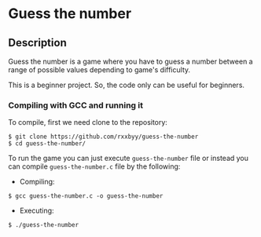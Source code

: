 # Guess the number
## Description
Guess the number is a game where you have to guess a number between
a range of possible values depending to game's difficulty.

This is a beginner project. So, the code only can be useful for beginners.

### Compiling with GCC and running it
To compile, first we need clone to the repository:
```
$ git clone https://github.com/rxxbyy/guess-the-number
$ cd guess-the-number/
```
To run the game you can just execute `guess-the-number` file or instead
you can compile `guess-the-number.c` file by the following:
- Compiling:
```
$ gcc guess-the-number.c -o guess-the-number
```
- Executing:
```
$ ./guess-the-number
```